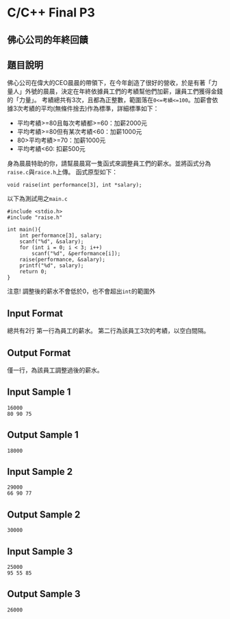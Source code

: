 # C/C++ Final P3
## 佛心公司的年終回饋
## 題目說明
佛心公司在偉大的CEO晨晨的帶領下，在今年創造了很好的營收，於是有著「力量人」外號的晨晨，決定在年終依據員工們的考績幫他們加薪，讓員工們獲得金錢的「力量」。
考績總共有3次，且都為正整數，範圍落在`0<=考績<=100`。加薪會依據3次考績的平均(無條件捨去)作為標準，詳細標準如下：
* 平均考績>=80且每次考績都>=60：加薪2000元
* 平均考績>=80但有某次考績<60：加薪1000元
* 80>平均考績>=70：加薪1000元
* 平均考績<60: 扣薪500元

身為晨晨特助的你，請幫晨晨寫一隻函式來調整員工們的薪水。並將函式分為`raise.c`與`raice.h`上傳。
函式原型如下：
```c=
void raise(int performance[3], int *salary);
```

以下為測試用之`main.c`
```c=
#include <stdio.h>
#include "raise.h"

int main(){
    int performance[3], salary;
    scanf("%d", &salary);
    for (int i = 0; i < 3; i++)
        scanf("%d", &performance[i]);
    raise(performance, &salary);
    printf("%d", salary);
    return 0;
}
```

注意! 調整後的薪水不會低於0，也不會超出`int`的範圍外

## Input Format
總共有2行
第一行為員工的薪水。
第二行為該員工3次的考績，以空白間隔。

## Output Format
僅一行，為該員工調整過後的薪水。

## Input Sample 1
```
16000
80 90 75
```

## Output Sample 1
```
18000
```

## Input Sample 2
```
29000
66 90 77
```

## Output Sample 2
```
30000
```

## Input Sample 3
```
25000
95 55 85
```

## Output Sample 3
```
26000
```
